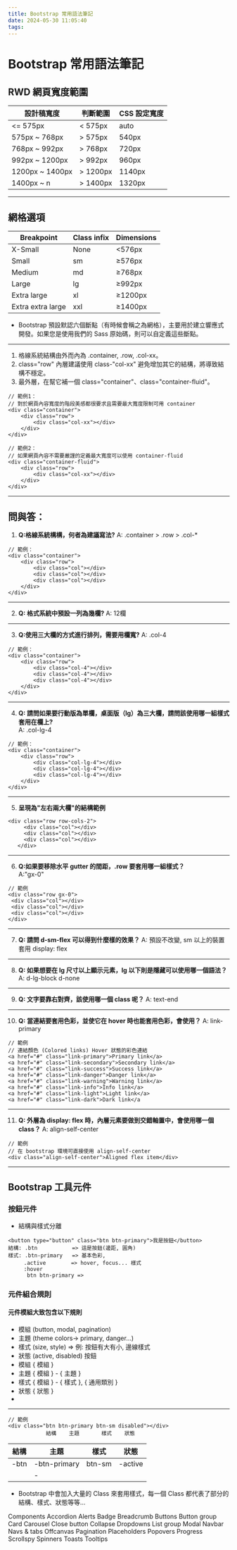 ```yaml
---
title: Bootstrap 常用語法筆記
date: 2024-05-30 11:05:40
tags:
---
```



Bootstrap 常用語法筆記
===

## RWD 網頁寬度範圍

|    設計稿寬度    |  判斷範圍 | CSS 設定寬度 | 
| -------------- | -------- | ---------- | 
| <= 575px       | <  575px |  auto  |
| 575px ~  768px | >  575px |  540px |
| 768px ~  992px | >  768px |  720px |
| 992px ~ 1200px | >  992px |  960px |
|1200px ~ 1400px | > 1200px | 1140px |
|1400px ~ n      | > 1400px | 1320px |

---

## 網格選項
|    Breakpoint     | Class infix | Dimensions |
| ----------------- | ----------- | ---------- |
| X-Small           | None        |   <576px   |
| Small             | sm          |	  ≥576px   |
| Medium            | md          |	  ≥768px   |
| Large             | lg          |	  ≥992px   |
| Extra large       | xl          |	  ≥1200px  |
| Extra extra large | xxl         |	  ≥1400px  |
- Bootstrap 預設默認六個斷點（有時候會稱之為網格），主要用於建立響應式開發。如果您是使用我們的 Sass 原始碼，則可以自定義這些斷點。

---

1. 格線系統結構由外而內為 .container, .row, .col-xx。
2. class="row" 內層建議使用 class-"col-xx" 避免增加其它的結構，將導致結構不穩定。
3. 最外層，在幫它補一個 class="container"、class="container-fluid"。
```htmlembedded=
// 範例1：
// 對於網頁內容寬度的階段美感都很要求且需要最大寬度限制可用 container
<div class="container">
    <div class="row">
        <div class="col-xx"></div>
    </div>                            
</div>

// 範例2：
// 如果網頁內容不需要嚴謹的定義最大寬度可以使用 container-fluid
<div class="container-fluid">
    <div class="row">
        <div class="col-xx"></div>
    </div>                            
</div>                                                   
```
---
## 問與答：
1. **Q:格線系統構構，何者為建議寫法?**
   A: .container > .row > .col-*
```htmlembedded=
// 範例：
<div class="container">
    <div class="row">
        <div class="col"></div>
        <div class="col"></div>
        <div class="col"></div>
    </div>
</div>
```
---
2. **Q: 格式系統中預設一列為幾欄?** 
   A: 12欄
---
3. **Q:使用三大欄的方式進行排列，需要用欄寬?** 
   A: .col-4
```htmlembedded=
// 範例：
<div class="container">
    <div class="row">
        <div class="col-4"></div>
        <div class="col-4"></div>
        <div class="col-4"></div>
    </div>
</div>  
```
---
4. **Q: 請問如果要行動版為單欄，桌面版（lg）為三大欄，請問該使用哪一組樣式套用在欄上?**  
  A: .col-lg-4
```htmlembedded=
// 範例：
<div class="container">
    <div class="row">
        <div class="col-lg-4"></div>
        <div class="col-lg-4"></div>
        <div class="col-lg-4"></div>
    </div>
</div> 
```
---
5. **呈現為"左右兩大欄"的結構範例**
```htmlembedded=
<div class="row row-cols-2">
     <div class="col"></div>
	 <div class="col"></div>
	 <div class="col"></div>
   </div>
```  
---
6. **Q:如果要移除水平 gutter 的間距，.row 要套用哪一組樣式？**  
   A:"gx-0" 
```htmlembedded=
// 範例
<div class="row gx-0">
 <div class="col"></div>
 <div class="col"></div>
 <div class="col"></div>
</div>
```
---
7. **Q: 請問 d-sm-flex 可以得到什麼樣的效果？**
   A: 預設不改變, sm 以上的裝置套用 display: flex
---
8. **Q: 如果想要在 lg 尺寸以上顯示元素，lg 以下則是隱藏可以使用哪一個語法？**
   A: d-lg-block d-none
---
9. **Q: 文字要靠右對齊，該使用哪一個 class 呢？**
   A: text-end
---
10. **Q: 當連結要套用色彩，並使它在 hover 時也能套用色彩，會使用？**
   A: link-primary
```htmlembedded=
// 範例
// 連結顏色 (Colored links) Hover 狀態的彩色連結
<a href="#" class="link-primary">Primary link</a>
<a href="#" class="link-secondary">Secondary link</a>
<a href="#" class="link-success">Success link</a>
<a href="#" class="link-danger">Danger link</a>
<a href="#" class="link-warning">Warning link</a>
<a href="#" class="link-info">Info link</a>
<a href="#" class="link-light">Light link</a>
<a href="#" class="link-dark">Dark link</a
```
---
11. **Q: 外層為 display: flex 時，內層元素要做到交錯軸置中，會使用哪一個 class？**
   A: align-self-center 
```htmlembedded=
// 範例
// 在 bootstrap 環境可直接使用 align-self-center
<div class="align-self-center">Aligned flex item</div>
```
---
## Bootstrap 工具元件
### 按鈕元件
- 結構與樣式分離
```htmlembedded=
<button type="button" class="btn btn-primary">我是按鈕</button>
結構: .btn           => 這是按鈕(邊距, 圓角) 
樣式: .btn-primary   => 基本色彩, 
     .active        => hover, focus... 樣式
     :hover
      btn btn-primary =>
```
### 元件組合規則
#### 元件模組大致包含以下規則
- 模組 (button, modal, pagination)
- 主題 (theme colors-> primary, danger...)
- 樣式 (size, style) => 例: 按鈕有大有小, 邊線樣式
- 狀態 (active, disabled)
          按鈕
- 模組 { 模組 }
- 主題 { 模組 } - { 主題 }
- 樣式 { 模組 } - { 樣式 }, { 通用類別 }
- 狀態 { 狀態 }
- 
---

```htmlembedded
// 範例
<div class="btn btn-primary btn-sm disabled"></div>
            結構    主題       樣式    狀態
```
| 結構  |     主題      |  樣式   |   狀態    | 
| ---- |---------------| -------|----------| 
| -btn | -btn-primary  | btn-sm | -active  | 
|      | -             |        |          |

- Bootstrap 中會加入大量的 Class 來套用樣式，每一個 Class 都代表了部分的結構、樣式、狀態等等…

Components
Accordion
Alerts
Badge
Breadcrumb
Buttons
Button group
Card
Carousel
Close button
Collapse
Dropdowns
List group
Modal
Navbar
Navs & tabs
Offcanvas
Pagination
Placeholders
Popovers
Progress
Scrollspy
Spinners
Toasts
Tooltips



